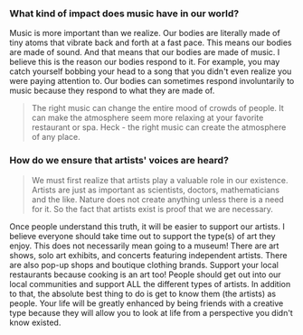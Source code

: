### What kind of impact does music have in our world?

Music is more important than we realize. Our bodies are literally made of tiny atoms that vibrate back and forth at a fast pace. This means our bodies are made of sound. And that means that our bodies are made of music. I believe this is the reason our bodies respond to it. For example, you may catch yourself bobbing your head to a song that you didn't even realize you were paying attention to. Our bodies can sometimes respond involuntarily to music because they respond to what they are made of.

>The right music can change the entire mood of crowds of people. It can make the atmosphere seem more relaxing at your favorite restaurant or spa. Heck - the right music can create the atmosphere of any place.

### How do we ensure that artists' voices are heard?

>We must first realize that artists play a valuable role in our existence. Artists are just as important as scientists, doctors, mathematicians and the like. Nature does not create anything unless there is a need for it. So the fact that artists exist is proof that we are necessary.

Once people understand this truth, it will be easier to support our artists. I believe everyone should take time out to support the type(s) of art they enjoy. This does not necessarily mean going to a museum! There are art shows, solo art exhibits, and concerts featuring independent artists. There are also pop-up shops and boutique clothing brands. Support your local restaurants because cooking is an art too! People should get out into our local communities and support ALL the different types of artists. In addition to that, the absolute best thing to do is get to know them (the artists) as people. Your life will be greatly enhanced by being friends with a creative type because they will allow you to look at life from a perspective you didn't know existed.
